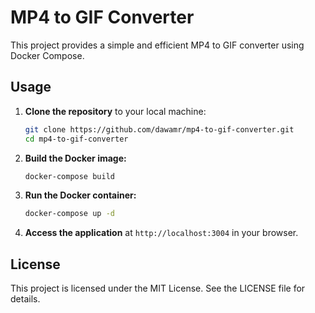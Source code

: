 # MP4 to GIF Converter

This project provides a simple and efficient MP4 to GIF converter using Docker Compose.

## Usage

1. **Clone the repository** to your local machine:
   ```bash
   git clone https://github.com/dawamr/mp4-to-gif-converter.git
   cd mp4-to-gif-converter
    ```

2. **Build the Docker image:**
    ```bash
    docker-compose build
    ```

3. **Run the Docker container:**
    ```bash
    docker-compose up -d
    ```
4. **Access the application** at `http://localhost:3004` in your browser.


## License

This project is licensed under the MIT License. See the LICENSE file for details.
